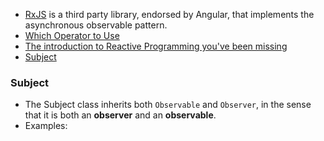 * [RxJS](https://github.com/Reactive-Extensions/RxJS) is a third party library, endorsed by Angular, that implements the asynchronous observable pattern.
* [Which Operator to Use](https://github.com/Reactive-Extensions/RxJS/blob/master/doc/gettingstarted/which-static.md)
* [The introduction to Reactive Programming you've been missing](https://gist.github.com/staltz/868e7e9bc2a7b8c1f754)
* [Subject](#subject)



### Subject
- The Subject class inherits both `Observable` and `Observer`, in the sense that it is both an __observer__ and an __observable__.
- Examples:

